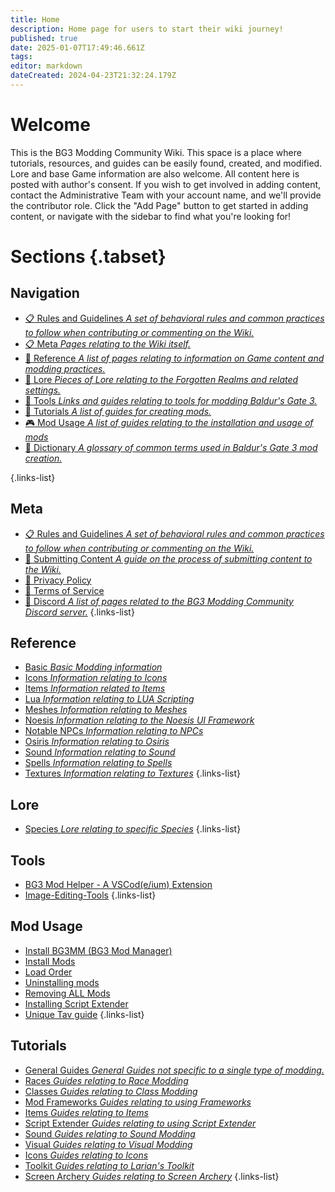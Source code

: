 ```yaml
---
title: Home
description: Home page for users to start their wiki journey!
published: true
date: 2025-01-07T17:49:46.661Z
tags: 
editor: markdown
dateCreated: 2024-04-23T21:32:24.179Z
---
```


# Welcome
This is the BG3 Modding Community Wiki. This space is a place where tutorials, resources, and guides can be easily found, created, and modified. Lore and base Game information are also welcome. All content here is posted with author's consent. If you wish to get involved in adding content, contact the Administrative Team with your account name, and we'll provide the contributor role. Click the "Add Page" button to get started in adding content, or navigate with the sidebar to find what you're looking for! 


# Sections {.tabset}

## Navigation
- [:clipboard: Rules and Guidelines *A set of behavioral rules and common practices to follow when contributing or commenting on the Wiki.*](/meta/guidelines)
- [:clipboard: Meta *Pages relating to the Wiki itself.*](/meta/guidelines)
- [:blue_book: Reference *A list of pages relating to information on Game content and modding practices.*](/Information)
- [:orange_book: Lore *Pieces of Lore relating to the Forgotten Realms and related settings.*](/Lore)
- [:green_book: Tools *Links and guides relating to tools for modding Baldur's Gate 3.*](/Tools)
- [:closed_book: Tutorials *A list of guides for creating mods.*](/Tutorials)
- [:video_game: Mod Usage *A list of guides relating to the installation and usage of mods*](/Tutorials/Mod-Use)
- [:notebook: Dictionary *A glossary of common terms used in Baldur's Gate 3 mod creation.*](/Information/dictionary)

{.links-list}

## Meta
- [:clipboard: Rules and Guidelines *A set of behavioral rules and common practices to follow when contributing or commenting on the Wiki.*](/meta/guidelines)
- [:memo: Submitting Content *A guide on the process of submitting content to the Wiki.*](/meta/submitting-content)
- [:bookmark_tabs: Privacy Policy](/meta/privacy-policy)
- [:page_with_curl: Terms of Service](/meta/terms-of-service)
- [:speech_balloon: Discord *A list of pages related to the BG3 Modding Community Discord server.*](/meta/discord)
{.links-list}

## Reference
- [Basic *Basic Modding information*](Information/Basic)
- [Icons *Information relating to Icons*](Information/Icons)
- [Items *Information related to Items*](/Information/Items)
- [Lua *Information relating to LUA Scripting*](Information/Lua)
- [Meshes *Information relating to Meshes*](Information/Meshes)
- [Noesis *Information relating to the Noesis UI Framework*](Information/Noesis)
- [Notable NPCs *Information relating to NPCs*](Information/Notable-NPCs)
- [Osiris *Information relating to Osiris*](Information/Osiris)
- [Sound *Information relating to Sound*](Information/Sound)
- [Spells *Information relating to Spells*](Information/Spells)
- [Textures *Information relating to Textures*](Information/Textures)
{.links-list}

## Lore
- [Species *Lore relating to specific Species*](Lore/Species)
{.links-list}

## Tools
- [BG3 Mod Helper - A VSCod(e/ium) Extension](/Tools/bg3-mod-helper)
- [Image-Editing-Tools](/Tools/Image-Editing-Tools)
{.links-list}

## Mod Usage
- [Install BG3MM (BG3 Mod Manager)](Tutorials/Mod-Use/Installation-Of-BG3MM)
- [Install Mods](Tutorials/Mod-Use/BG3-Mod-Types-and-how-to-install-them)
- [Load Order](/Tutorials/Mod-Use/general-load-order)
- [Uninstalling mods](/Tutorials/Mod-Use/Removing-mods-from-a-save)
- [Removing ALL Mods](/Tutorials/Mod-Use/How-to-remove-mods)
- [Installing Script Extender](/Tutorials/Mod-Use/How-to-install-Script-Extender)
- [Unique Tav guide](/Tutorials/Mod-Use/Unique-Tav-Everything-you-need-to-know)
{.links-list}

## Tutorials
- [General Guides *General Guides not specific to a single type of modding.*](Tutorials/General)
- [Races *Guides relating to Race Modding*](Tutorials/Races)
- [Classes *Guides relating to Class Modding*](Tutorials/Classes)
- [Mod Frameworks *Guides relating to using Frameworks*](Tutorials/Mod-Frameworks)
- [Items *Guides relating to Items*](Tutorials/Items)
- [Script Extender *Guides relating to using Script Extender*](Tutorials/ScriptExtender)
- [Sound *Guides relating to Sound Modding*](/Tutorials/Sound)
- [Visual *Guides relating to Visual Modding*](Tutorials/Visual)
- [Icons *Guides relating to Icons*](Tutorials/Icons)
- [Toolkit *Guides relating to Larian's Toolkit*](/Tutorials/Toolkit)
- [Screen Archery *Guides relating to Screen Archery*](/Tutorials/Screen-Archery)
{.links-list}
